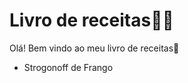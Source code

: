 # Livro de receitas:woman_cook:



Olá! Bem vindo ao meu livro de receitas:wave:

- Strogonoff de Frango
